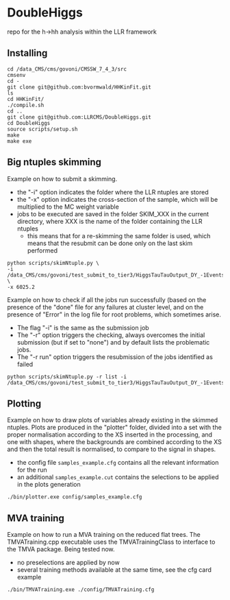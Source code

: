 # DoubleHiggs

repo for the h->hh analysis within the LLR framework

## Installing
``` 
cd /data_CMS/cms/govoni/CMSSW_7_4_3/src
cmsenv
cd -
git clone git@github.com:bvormwald/HHKinFit.git
ls
cd HHKinFit/
./compile.sh
cd ..
git clone git@github.com:LLRCMS/DoubleHiggs.git
cd DoubleHiggs
source scripts/setup.sh
make
make exe
```
 
## Big ntuples skimming

Example on how to submit a skimming.
 * the "-i" option indicates the folder where the LLR ntuples are stored
 * the "-x" option indicates the cross-section of the sample, which will be multiplied to the MC weight variable
 * jobs to be executed are saved in the folder SKIM_XXX in the current directory, where XXX is the name of the folder containing the LLR ntuples
   * this means that for a re-skimming the same folder is used, which means that the resubmit can be done only on the last skim performed

```
python scripts/skimNtuple.py \
-i /data_CMS/cms/govoni/test_submit_to_tier3/HiggsTauTauOutput_DY_-1Events_0Skipped_1436202480.82 \
-x 6025.2
``` 

Example on how to check if all the jobs run successfully 
(based on the presence of the "done" file for any failures at cluster level,
and on the presence of "Error" in the log file for root problems,
which sometimes arise.
 * The flag "-i" is the same as the submission job
 * The "-r" option triggers the checking, always overcomes the initial submission (but if set to "none") and by default lists the problematic jobs.
 * The "-r run" option triggers the resubmission of the jobs identified as failed

```
python scripts/skimNtuple.py -r list -i /data_CMS/cms/govoni/test_submit_to_tier3/HiggsTauTauOutput_DY_-1Events_0Skipped_1436202480.82       
```

## Plotting

Example on how to draw plots of variables already existing in the skimmed ntuples.
Plots are produced in the "plotter" folder, divided into a set with the proper normalisation
according to the XS inserted in the processing, and one with shapes, where the backgrounds
are combined according to the XS and then the total result is normalised, to compare to 
the signal in shapes.
 * the config file ```samples_example.cfg``` contains all the relevant information for the run
 * an additional ```samples_example.cut``` contains the selections to be applied in the plots generation

```
./bin/plotter.exe config/samples_example.cfg 
```

## MVA training

Example on how to run a MVA training on the reduced flat trees.
The TMVATraining.cpp executable uses the TMVATrainingClass to interface to the TMVA package.
Being tested now.
 * no preselections are applied by now
 * several training methods available at the same time, see the cfg card example
 
 ```
./bin/TMVATraining.exe ./config/TMVATraining.cfg
```

